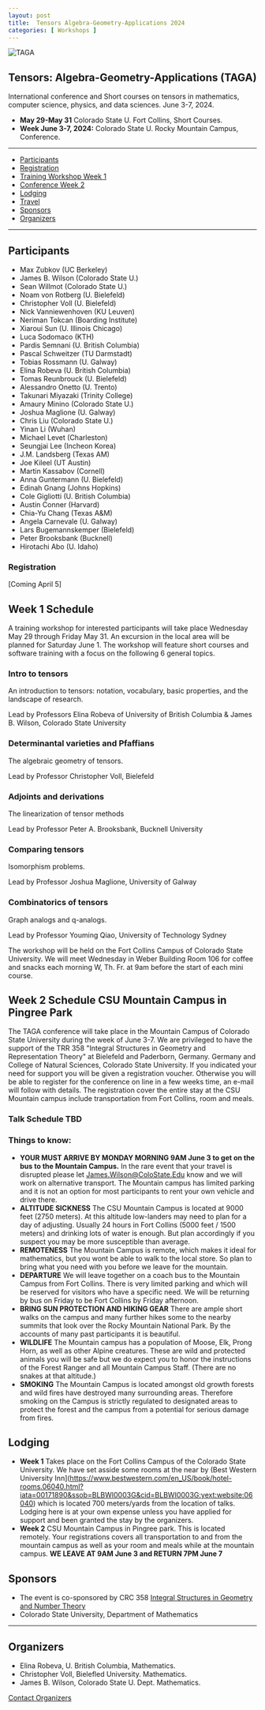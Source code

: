```yaml
---
layout: post
title:  Tensors Algebra-Geometry-Applications 2024
categories: [ Workshops ]
---
```


![TAGA](/uploads/images/TACA2019.png)


## Tensors: Algebra-Geometry-Applications (TAGA)

International conference and Short courses on tensors in mathematics, computer science, physics, and data sciences. June 3-7, 2024.
 - **May 29-May 31** Colorado State U. Fort Collins, Short Courses.
 - **Week June 3-7, 2024:** Colorado State U. Rocky Mountain Campus, Conference.

---

- [Participants](#participants)
- [Registration](#registration)
- [Training Workshop Week 1](#week-1-schedule)
- [Conference Week 2](#week-2-schedule-csu-mountain-campus-in-pingree-park)
- [Lodging](#lodging)
- [Travel](#travel)
- [Sponsors](#sponsors)
- [Organizers](#organizers)

---

## Participants

* Max Zubkov	(UC Berkeley)						
* James B. Wilson	(Colorado State U.)
* Sean Willmot (Colorado State U.)
* Noam von Rotberg (U. Bielefeld)
* Christopher Voll	(U. Bielefeld)	
* Nick Vanniewenhoven	(KU Leuven)
* Neriman Tokcan (Boarding Institute)
* Xiaroui Sun (U. Illinois Chicago)
* Luca Sodomaco	(KTH)
* Pardis Semnani (U. British Columbia)		
* Pascal Schweitzer	(TU Darmstadt)	
* Tobias Rossmann (U. Galway)
* Elina Robeva (U. British Columbia)
* Tomas Reunbrouck (U. Bielefeld)
* Alessandro Onetto	(U. Trento)
* Takunari Miyazaki (Trinity College)
* Amaury Minino	(Colorado State	U.)			
* Joshua Maglione (U. Galway)
* Chris Liu (Colorado State U.)						
* Yinan Li (Wuhan)								
* Michael Levet (Charleston)
* Seungjai Lee	(Incheon Korea)		
* J.M. Landsberg (Texas AM)		
* Joe Kileel (UT Austin)								
* Martin Kassabov	(Cornell)
* Anna Guntermann	(U. Bielefeld)							
* Edinah Gnang (Johns Hopkins)
* Cole Gigliotti (U. British Columbia)
* Austin Conner (Harvard)
* Chia-Yu Chang (Texas A&M)
* Angela Carnevale (U. Galway)
* Lars Bugemannskemper (Bielefeld)
* Peter Brooksbank (Bucknell)				
* Hirotachi Abo	(U. Idaho)														

### Registration

[Coming April 5]

## Week 1 Schedule

A training workshop for interested participants will take place Wednesday May 29 through Friday May 31.  An excursion in the local area will be planned for Saturday June 1.  The workshop will feature short courses and software training with a focus on the following 6 general topics.  

### Intro to tensors 
An introduction to tensors: notation, vocabulary, basic properties, and the landscape of research.  

Lead by Professors Elina Robeva of University of British Columbia & James B. Wilson, Colorado State University

### Determinantal varieties and Pfaffians
The algebraic geometry of tensors.  

Lead by Professor Christopher Voll, Bielefeld

### Adjoints and derivations
The linearization of tensor methods

Lead by Professor Peter A. Brooksbank, Bucknell University 

### Comparing tensors
Isomorphism problems.

Lead by Professor Joshua Maglione, University of Galway

### Combinatorics of tensors
Graph analogs and q-analogs.  

Lead by Professor Youming Qiao, University of Technology Sydney

<!-- ### Tensors in statistics and Data Science
Lead by industry representatives -->

The workshop will be held on the Fort Collins Campus of Colorado State University.  We will meet Wednesday in Weber Building Room 106 for coffee and snacks each morning W, Th. Fr. at 9am before the start of each mini course.


## Week 2 Schedule  CSU Mountain Campus in Pingree Park

The TAGA conference will take place in the Mountain Campus of Colorado State University during the week of June 3-7.   We are privileged to have the support of the TRR 358 "Integral Structures in Geometry and Representation Theory" at Bielefeld and Paderborn, Germany. Germany and College of Natural Sciences, Colorado State University.  If you indicated your need for support you will be given a registration voucher.  Otherwise you will be able to register for the conference on line in a few weeks time, an e-mail will follow with details.  The registration cover the entire stay at the CSU Mountain campus include transportation from Fort Collins, room and meals.

### Talk Schedule TBD

### Things to know:
 * **YOUR MUST ARRIVE BY MONDAY MORNING 9AM June 3 to get on the bus to the Mountain Campus.**  In the rare event that your travel is disrupted  please let James.Wilson@ColoState.Edu know and we will work on alternative transport.  The Mountain campus has limited parking and it is not an option for most participants to rent your own vehicle  and drive there.
 * **ALTITUDE SICKNESS** The CSU Mountain Campus is located at 9000 feet (2750 meters).  At this altitude low-landers may need to plan for a day of adjusting.  Usually 24 hours in Fort Collins (5000 feet / 1500 meters) and drinking lots of water is enough.  But plan accordingly if you suspect you may be more susceptible than average.
 * **REMOTENESS** The Mountain Campus is remote, which makes it ideal for mathematics, but you wont be able to walk to the local store. So plan to bring what you need with you before we leave for the mountain.
 * **DEPARTURE** We will leave together  on a coach bus to the Mountain Campus from Fort Collins.  There is very limited parking and which will be reserved for visitors who have a specific need.  We will be returning by bus on Friday to be Fort Collins by Friday afternoon.
 * **BRING SUN PROTECTION AND HIKING GEAR**  There are ample short walks on the campus and many further hikes some to the nearby summits that look over the Rocky Mountain National Park.  By the accounts of many past participants  it is beautiful.
 * **WILDLIFE**  The Mountain campus has a population of Moose, Elk, Prong Horn, as well as other Alpine creatures.  These are wild and protected animals you will be safe but we do expect you to honor the instructions of the Forest Ranger and all Mountain Campus Staff.  (There are no snakes at that altitude.)
 * **SMOKING**  The Mountain Campus is located amongst old growth forests and wild fires have destroyed  many surrounding areas.  Therefore smoking on the Campus is strictly  regulated to designated areas to protect the forest and the campus from a potential for serious damage from fires.

## Lodging

 * **Week 1** Takes place on the Fort Collins Campus of the Colorado State University.  We have set asside some rooms at the near by (Best Western University Inn](https://www.bestwestern.com/en_US/book/hotel-rooms.06040.html?iata=00171890&ssob=BLBWI0003G&cid=BLBWI0003G:yext:website:06040) which is located 700 meters/yards from the location of talks.  Lodging here is at your own expense unless you have applied for support and been granted the stay by the organizers.
 * **Week 2** CSU Mountain Campus in Pingree park.  This is located remotely.  Your registrations covers all transportation to and from the mountain campus as well as your room and meals while at the mountain campus. **WE LEAVE AT 9AM June 3 and RETURN 7PM June 7**

## Sponsors
  * The event is co-sponsored by CRC 358 [Integral Structures in Geometry
and Number Theory](https://trr358.math.uni-bielefeld.de/)
  * Colorado State University, Department of Mathematics

--- 
## Organizers
  * Elina Robeva, U. British Columbia, Mathematics.
  * Christopher Voll, Bielefled University. Mathematics.
  * James B. Wilson, Colorado State U. Dept. Mathematics.

<a href="mailto:James.Wilson@ColoState.Edu">Contact Organizers</a>
